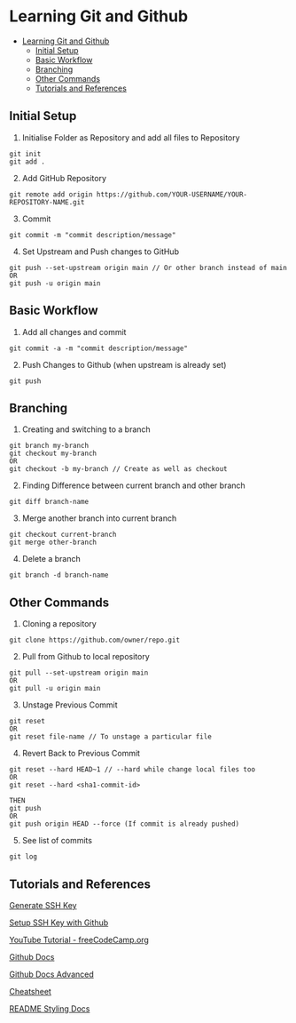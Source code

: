 # Learning Git and Github

- [Learning Git and Github](#learning-git-and-github)
  - [Initial Setup](#initial-setup)
  - [Basic Workflow](#basic-workflow)
  - [Branching](#branching)
  - [Other Commands](#other-commands)
  - [Tutorials and References](#tutorials-and-references)

## Initial Setup

1. Initialise Folder as Repository and add all files to Repository
```
git init
git add .
```

2. Add GitHub Repository
```
git remote add origin https://github.com/YOUR-USERNAME/YOUR-REPOSITORY-NAME.git
```

3. Commit
```
git commit -m "commit description/message"
```


4. Set Upstream and Push changes to GitHub
```
git push --set-upstream origin main // Or other branch instead of main
OR
git push -u origin main
```

## Basic Workflow

1. Add all changes and commit
```
git commit -a -m "commit description/message"
```

2. Push Changes to Github (when upstream is already set)
```
git push
```

## Branching

1. Creating and switching to a branch
```
git branch my-branch
git checkout my-branch
OR
git checkout -b my-branch // Create as well as checkout 
```

2. Finding Difference between current branch and other branch
```
git diff branch-name
```

3. Merge another branch into current branch
```
git checkout current-branch
git merge other-branch
```

4. Delete a branch
```
git branch -d branch-name
```


## Other Commands

1. Cloning a repository 
```
git clone https://github.com/owner/repo.git
```

2. Pull from Github to local repository
```
git pull --set-upstream origin main 
OR
git pull -u origin main
```

3. Unstage Previous Commit
```
git reset 
OR
git reset file-name // To unstage a particular file
```

4. Revert Back to Previous Commit
```
git reset --hard HEAD~1 // --hard while change local files too
OR
git reset --hard <sha1-commit-id>

THEN 
git push 
OR
git push origin HEAD --force (If commit is already pushed)
```

5. See list of commits
```
git log
```

## Tutorials and References 

[Generate SSH Key](https://medium.com/@kiran.jasvanee/the-process-to-generate-ssh-key-and-add-it-on-github-ba7139c07daf)

[Setup SSH Key with Github](https://docs.github.com/en/authentication/connecting-to-github-with-ssh/generating-a-new-ssh-key-and-adding-it-to-the-ssh-agent)

[YouTube Tutorial - freeCodeCamp.org](https://www.youtube.com/watch?v=RGOj5yH7evk&t=1900s)

[Github Docs](https://docs.github.com/en/get-started/using-git/about-git)

[Github Docs Advanced](https://githubtraining.github.io/training-manual/#/01_getting_ready_for_class)

[Cheatsheet](https://training.github.com/downloads/github-git-cheat-sheet/)

[README Styling Docs](https://docs.github.com/en/get-started/writing-on-github/getting-started-with-writing-and-formatting-on-github/basic-writing-and-formatting-syntax)

